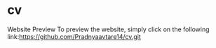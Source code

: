 # cv
Website Preview To preview the website, simply click on the following link:https://github.com/Pradnyaavtare14/cv.git
